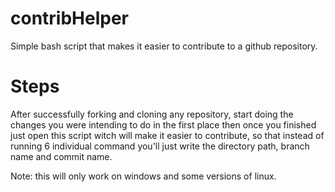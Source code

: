 # contribHelper
Simple bash script that makes it easier to contribute to a github repository.

# Steps
After successfully forking and cloning any repository, start doing the changes you were intending to do in the first place then
once you finished just open this script witch will make it easier to contribute, so that instead of running 6 individual command
you'll just write the directory path, branch name and commit name.

Note: this will only work on windows and some versions of linux.
